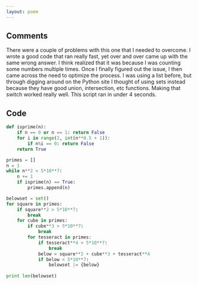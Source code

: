 ```yaml
---
layout: poem
---
```


## Comments

There were a couple of problems with this one that I needed to overcome. I
wrote a good code that ran really fast, yet over and over came up with the same
wrong answer. I think realized that it was because I was counting some numbers
multiple times. Once I finally figured out the issue, I then came across the
need to optimize the process. I was using a list before, but through digging
around on the Python site I thought of using sets instead because they have
good union, intersection, etc functions. Making that switch worked really well.
This script ran in under 4 seconds.

## Code

```python
def isprime(n):
	if n == 0 or n == 1: return False
	for i in range(2, int(n**0.5 + 1)):
		if n%i == 0: return False
	return True

primes = []
n = 1
while n**2 < 5*10**7:
	n += 1
	if isprime(n) == True:
		primes.append(n)

belowset = set()
for square in primes:
	if square**2 > 5*10**7:
		break
	for cube in primes:
		if cube**3 > 5*10**7:
			break
		for tesseract in primes:
			if tesseract**4 > 5*10**7:
				break
			below = square**2 + cube**3 + tesseract**4
			if below < 5*10**7:
				belowset |= {below}
				
print len(belowset)
```
